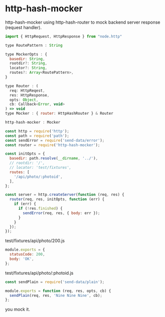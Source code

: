 http-hash-mocker
====

http-hash-mocker using http-hash-router to mock backend server response (request handler).


```js
import { HttpRequest, HttpResponse } from "node.http"

type RoutePattern : String

type MockerOpts : {
  basedir: String,
  rootdir?: String,
  locator?: String,
  routes?: Array<RoutePattern>,
}

type Router : (
  req: HttpReqest,
  res: HttpResponse,
  opts: Object,
  cb: Callback<Error, void>
) => void
type Mocker : { router: HttpHashRouter } & Router

http-hash-mocker : Mocker
```

```js
const http = require('http');
const path = require('path');
const sendError = require('send-data/error');
const router = require('http-hash-mocker');

const initOpts = {
  basedir: path.resolve(__dirname, '../'),
  // rootdir: '/',
  // locator: 'test/fixtures',
  routes: [
    '/api/photo/:photoid',
  ],
};

const server = http.createServer(function (req, res) {
  router(req, res, initOpts, function (err) {
    if (err) {
      if (!res.finished) {
        sendError(req, res, { body: err });
      }
    }
  });
});
```

test/fixtures/api/photo/200.js

```js
module.exports = {
  statusCode: 200,
  body: 'OK',
};
```

test/fixtures/api/photo/:photoid.js

```js
const sendPlain = require('send-data/plain');

module.exports = function (req, res, opts, cb) {
  sendPlain(req, res, 'Nine Nine Nine', cb);
};
```

you mock it.
